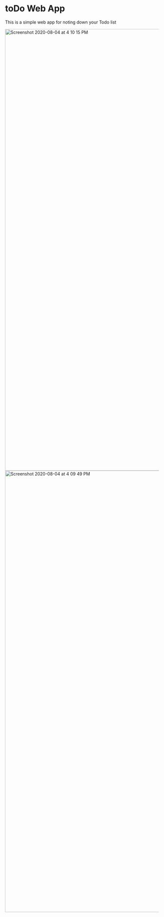 # toDo Web App
This is a simple web app for noting down your Todo list 


<img width="1440" alt="Screenshot 2020-08-04 at 4 10 15 PM" src="https://user-images.githubusercontent.com/23153919/89340573-f0ec0380-d66d-11ea-91ca-43df1250b5af.png">



<img width="1440" alt="Screenshot 2020-08-04 at 4 09 49 PM" src="https://user-images.githubusercontent.com/23153919/89340804-4fb17d00-d66e-11ea-9a1d-ced07672d0c1.png">
